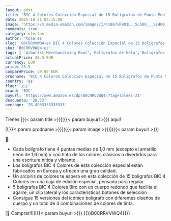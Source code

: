 ```yaml
---
layout: post
title: 'BIC 4 Colores Colección Especial de 15 Bolígrafos de Punta Media  1 00 mm  y Punta Ancha  1 6 mm   Ideas de regalos creativos - Material escolar  papeleria y oficina  boligrafos bonitos'
date: 2025-10-31 04:15:08
image: 'https://m.media-amazon.com/images/I/41867vR9O1L._SL500_._SL400_.jpg'
comments: true
category: ofertas
author: 'tole.es'
slug: 'B0CRRVVWQ4-es BIC 4 Colores Colección Especial de 15 Bolígrafos de Punta...'
sku: 'B0CRRVVWQ4-es'
tags: [ 'Arborist Merchandising Root','Bolígrafos de bola','Bolígrafos y recambios','Bolígrafos, lápices y útiles de escritura','Oficina y papelería','Self Service','Special Features Stores','Top Brands Office Selection','Top Brands Office Stationary','bic','boligrafos','bolígrafos','ea2646c3-be00-45fe-8702-34c4f95305c9_0','ea2646c3-be00-45fe-8702-34c4f95305c9_4301','escolar','material','🇪🇸', ]
actualPrice: 28.5 EUR
currency: EUR
price: 28.5
comparePrice: 39.99 EUR
prodname: 'BIC 4 Colores Colección Especial de 15 Bolígrafos de Punta Media  1 00 mm  y Punta Ancha  1 6 mm   Ideas de regalos creativos - Material escolar  papeleria y oficina  boligrafos bonitos'
country: 'es'
flag: '🇪🇸'
brand: 'BIC'
buyurl: 'https://www.amazon.es/dp/B0CRRVVWQ4/?tag=tolees-21'
descuento: '28.73'
average: '28.4933333333333'
---
```


Tienes [{{< param title >}}]({{< param buyurl >}}) aqui!

[![{{< param prodname >}}]({{< param image >}})]({{< param buyurl >}})

🔎:

- Cada bolígrafo tiene 4 puntas medias de 1,0 mm (excepto el amarillo neón de 1,6 mm) y con tinta de los colores clásicos o divertidos para una escritura nítida y vibrante
- Los bolígrafos BIC 4 Colores de esta colección especial están fabricados en Europa y ofrecen una gran calidad.
- Un arcoíris de colores te espera en esta colección de 15 bolígrafos BIC 4 Colores en una caja de edición especial, pensada para regalar
- 5 bolígrafos BIC 4 Colores Biro con un cuerpo redondo que facilita el agarre, un clip lateral y los característicos botones de selección
- Consigue 15 versiones del icónico bolígrafo con diferentes diseños de cuerpo y un total de 4 combinaciones de colores de tinta.

[🛒 Comprar!!!]({{< param buyurl >}})
{{<world>}}B0CRRVVWQ4{{</world>}}
